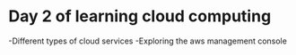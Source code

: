 # Day 2 of learning cloud computing

-Different types of cloud services
-Exploring the aws management console